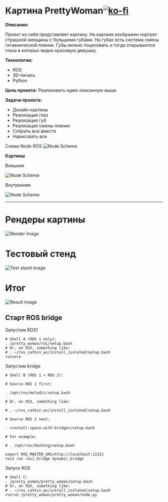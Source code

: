 # Картина PrettyWoman[![ko-fi](https://ko-fi.com/img/githubbutton_sm.svg)](https://ko-fi.com/Y8Y34DGGP)
**Описание:**

Проект из себя представляет картину. На картине изображен портрет страшной женщины с большими губами. 
На губах есть система смены гигиенической пленки. Губы можно поцеловать и тогда открываются глаза в которых видно красивую девушку.

**Технологии:**
- ROS
- 3D-печать
- Python

**Цель проекта:**
Реализовать идею описанную выше

**Задачи проекта:**

- Дизайн картины
- Реализация глаз
- Реализация губ
- Реализация смены пленки
- Собрать все вместе
- Нарисовать все

Схема Node ROS
![Node Scheme](/images/node_scheme_rqt.bmp)

**Картины**

Внешняя

![Node Scheme](/images/outer_pic.jpg)

Внутренняя

![Node Scheme](/images/inner_pic.jpg)

****

# Рендеры картины

![Render image](/images/render.png)

# Тестовый стенд

![Test stand image](/images/test_stand.jpeg)

# Итог

![Result image](/images/IMG_6772.jpg)

## Старт  ROS bridge

Запустим ROS1

```shell
# Shell A (ROS 1 only):
. /pretty_woman/ro1/setup.bash
# Or, on OSX, something like:
# . ~/ros_catkin_ws/install_isolated/setup.bash
roscore
```

Запустим bridge
```shell
# Shell B (ROS 1 + ROS 2):

# Source ROS 1 first:

. /opt/ros/melodic/setup.bash

# Or, on OSX, something like:

# . ~/ros_catkin_ws/install_isolated/setup.bash

# Source ROS 2 next:

. <install-space-with-bridge>/setup.bash

# For example:

# . /opt/ros/dashing/setup.bash

export ROS_MASTER_URI=http://localhost:11311
ros2 run ros1_bridge dynamic_bridge
```

Запуск ROS

```shell
# Shell C:
. /pretty_woman/pretty_woman/setup.bash
# Or, on OSX, something like:
# . ~/ros_catkin_ws/install_isolated/setup.bash
rosrun /pretty_woman/pretty_woman/node.py 
```

